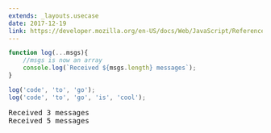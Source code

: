 ```yaml
---
extends: _layouts.usecase
date: 2017-12-19
link: https://developer.mozilla.org/en-US/docs/Web/JavaScript/Reference/Operators/Spread_operator
---
```



```javascript
function log(...msgs){
    //msgs is now an array
    console.log(`Received ${msgs.length} messages`);
}

log('code', 'to', 'go');
log('code', 'to', 'go', 'is', 'cool');
```

<pre class="output">
Received 3 messages
Received 5 messages
</pre>
